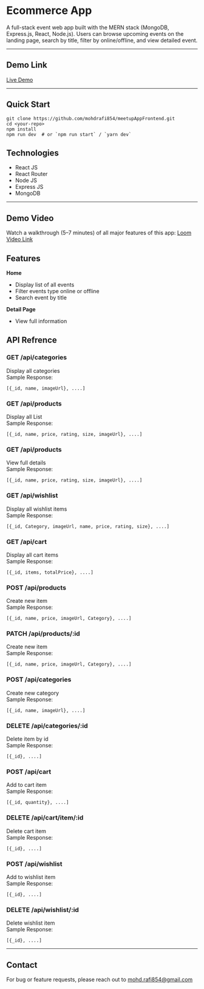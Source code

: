 # Ecommerce App

A full-stack event web app built with the MERN stack (MongoDB, Express.js, React, Node.js). Users can browse upcoming events on the landing page, search by title, filter by online/offline, and view detailed event.

---

## Demo Link

[Live Demo](https://meetup-event.vercel.app)

---

## Quick Start
```
git clone https://github.com/mohdrafi854/meetupAppFrontend.git
cd <your-repo>
npm install
npm run dev  # or `npm run start` / `yarn dev`
```

## Technologies
- React JS
- React Router
- Node JS
- Express JS
- MongoDB
---

## Demo Video
Watch a walkthrough (5–7 minutes) of all major features of this app: [Loom Video Link]()

## Features
**Home**
- Display list of all events
- Filter events type online or offline
- Search event by title

**Detail Page**
- View full information

## API Refrence

### **GET /api/categories**<br>
Display all categories<br>
Sample Response:<br>
```
[{_id, name, imageUrl}, ....]
```

### **GET /api/products**<br>
Display all List<br>
Sample Response:<br>
```
[{_id, name, price, rating, size, imageUrl}, ....]
```

### **GET /api/products**<br>
View full details<br>
Sample Response:<br>
```
[{_id, name, price, rating, size, imageUrl}, ....]
```

### **GET /api/wishlist**<br>
Display all wishlist items<br>
Sample Response:<br>
```
[{_id, Category, imageUrl, name, price, rating, size}, ....]
```

### **GET /api/cart**<br>
Display all cart items<br>
Sample Response:<br>
```
[{_id, items, totalPrice}, ....]
```

### **POST /api/products**<br>
Create new item<br>
Sample Response:<br>
```
[{_id, name, price, imageUrl, Category}, ....]
```

### **PATCH /api/products/:id**<br>
Create new item<br>
Sample Response:<br>
```
[{_id, name, price, imageUrl, Category}, ....]
```

### **POST /api/categories**<br>
Create new category<br>
Sample Response:<br>
```
[{_id, name, imageUrl}, ....]
```

### **DELETE /api/categories/:id**<br>
Delete item by id<br>
Sample Response:<br>
```
[{_id}, ....]
```

### **POST /api/cart**<br>
Add to cart item<br>
Sample Response:<br>
```
[{_id, quantity}, ....]
```

### **DELETE /api/cart/item/:id**<br>
Delete cart item<br>
Sample Response:<br>
```
[{_id}, ....]
```

### **POST /api/wishlist**<br>
Add to wishlist item<br>
Sample Response:<br>
```
[{_id}, ....]
```

### **DELETE /api/wishlist/:id**<br>
Delete wishlist item<br>
Sample Response:<br>
```
[{_id}, ....]
```
---

## Contact
For bug or feature requests, please reach out to mohd.rafi854@gmail.com
